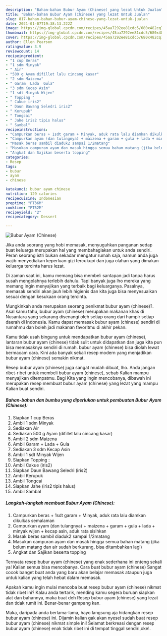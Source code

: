 ```yaml
---
description: "Bahan-bahan Bubur Ayam (Chinese) yang lezat Untuk Jualan"
title: "Bahan-bahan Bubur Ayam (Chinese) yang lezat Untuk Jualan"
slug: 817-bahan-bahan-bubur-ayam-chinese-yang-lezat-untuk-jualan
date: 2021-01-07T19:38:13.222Z
image: https://img-global.cpcdn.com/recipes/45aa7292ee81cdc5/680x482cq70/bubur-ayam-chinese-foto-resep-utama.jpg
thumbnail: https://img-global.cpcdn.com/recipes/45aa7292ee81cdc5/680x482cq70/bubur-ayam-chinese-foto-resep-utama.jpg
cover: https://img-global.cpcdn.com/recipes/45aa7292ee81cdc5/680x482cq70/bubur-ayam-chinese-foto-resep-utama.jpg
author: Ellen Pearson
ratingvalue: 3.9
reviewcount: 14
recipeingredient:
- "1 cup Beras"
- "1 sdm Minyak"
- " Air"
- "500 g Ayam difillet lalu cincang kasar"
- "2 sdm Maizena"
- " Garam  Lada  Gula"
- "3 sdm Kecap Asin"
- "1 sdt Minyak Wijen"
- " Topping "
- " Cakue iris2"
- " Daun Bawang Seledri iris2"
- " Kerupuk"
- " Tongcai"
- " Jahe iris2 tipis halus"
- " Sambal"
recipeinstructions:
- "Campurkan beras + 1sdt garam + Minyak, aduk rata lalu diamkan dikulkas semalaman"
- "Campurkan ayam (dan tulangnya) + maizena + garam + gula + lada + minyak wijen + kecap asin, aduk rata sisihkan"
- "Masak beras sambil diaduk2 sampai 1/2matang"
- "Masukan campuran ayam dan masak hingga semua bahan matang (jika belum matang dan air sudah berkurang, bisa ditambahkan lagi)"
- "Angkat dan Sajikan beserta topping"
categories:
- Resep
tags:
- bubur
- ayam
- chinese

katakunci: bubur ayam chinese 
nutrition: 129 calories
recipecuisine: Indonesian
preptime: "PT36M"
cooktime: "PT52M"
recipeyield: "2"
recipecategory: Dessert

---
```



![Bubur Ayam (Chinese)](https://img-global.cpcdn.com/recipes/45aa7292ee81cdc5/680x482cq70/bubur-ayam-chinese-foto-resep-utama.jpg)

Jika anda seorang yang hobi memasak, menyuguhkan panganan sedap buat keluarga merupakan hal yang membahagiakan untuk anda sendiri. Peran seorang istri bukan sekadar mengatur rumah saja, namun anda juga wajib menyediakan keperluan gizi tercukupi dan juga olahan yang dimakan keluarga tercinta harus lezat.

Di zaman  saat ini, kamu memang bisa membeli santapan jadi tanpa harus susah mengolahnya terlebih dahulu. Tapi banyak juga lho mereka yang memang ingin menyajikan yang terbaik bagi keluarganya. Pasalnya, memasak sendiri akan jauh lebih higienis dan kita juga bisa menyesuaikan sesuai dengan kesukaan orang tercinta. 



Mungkinkah anda merupakan seorang penikmat bubur ayam (chinese)?. Asal kamu tahu, bubur ayam (chinese) merupakan makanan khas di Nusantara yang sekarang disenangi oleh setiap orang dari hampir setiap daerah di Indonesia. Kamu dapat memasak bubur ayam (chinese) sendiri di rumahmu dan boleh jadi makanan favoritmu di akhir pekan.

Kamu tidak usah bingung untuk mendapatkan bubur ayam (chinese), lantaran bubur ayam (chinese) tidak sulit untuk didapatkan dan juga kita pun bisa memasaknya sendiri di rumah. bubur ayam (chinese) bisa diolah lewat bermacam cara. Kini ada banyak sekali resep modern yang menjadikan bubur ayam (chinese) semakin nikmat.

Resep bubur ayam (chinese) juga sangat mudah dibuat, lho. Anda jangan ribet-ribet untuk membeli bubur ayam (chinese), sebab Kalian mampu menyajikan ditempatmu. Bagi Kita yang ingin mencobanya, dibawah ini merupakan resep membuat bubur ayam (chinese) yang lezat yang mampu Kalian buat sendiri.

<!--inarticleads1-->

##### Bahan-bahan dan bumbu yang diperlukan untuk pembuatan Bubur Ayam (Chinese):

1. Siapkan 1 cup Beras
1. Ambil 1 sdm Minyak
1. Sediakan  Air
1. Sediakan 500 g Ayam (difillet lalu cincang kasar)
1. Ambil 2 sdm Maizena
1. Ambil  Garam + Lada + Gula
1. Sediakan 3 sdm Kecap Asin
1. Ambil 1 sdt Minyak Wijen
1. Siapkan  Topping :
1. Ambil  Cakue (iris2)
1. Siapkan  Daun Bawang Seledri (iris2)
1. Ambil  Kerupuk
1. Ambil  Tongcai
1. Siapkan  Jahe (iris2 tipis halus)
1. Ambil  Sambal




<!--inarticleads2-->

##### Langkah-langkah membuat Bubur Ayam (Chinese):

1. Campurkan beras + 1sdt garam + Minyak, aduk rata lalu diamkan dikulkas semalaman
1. Campurkan ayam (dan tulangnya) + maizena + garam + gula + lada + minyak wijen + kecap asin, aduk rata sisihkan
1. Masak beras sambil diaduk2 sampai 1/2matang
1. Masukan campuran ayam dan masak hingga semua bahan matang (jika belum matang dan air sudah berkurang, bisa ditambahkan lagi)
1. Angkat dan Sajikan beserta topping




Ternyata resep bubur ayam (chinese) yang enak sederhana ini enteng sekali ya! Kalian semua bisa mencobanya. Cara buat bubur ayam (chinese) Sangat cocok banget buat anda yang baru akan belajar memasak ataupun juga untuk kalian yang telah hebat dalam memasak.

Apakah kamu ingin mulai mencoba buat resep bubur ayam (chinese) nikmat tidak ribet ini? Kalau anda tertarik, mending kamu segera buruan siapkan alat dan bahannya, maka buat deh Resep bubur ayam (chinese) yang lezat dan tidak rumit ini. Benar-benar gampang kan. 

Maka, daripada anda berlama-lama, hayo langsung aja hidangkan resep bubur ayam (chinese) ini. Dijamin kalian gak akan nyesel sudah buat resep bubur ayam (chinese) nikmat simple ini! Selamat berkreasi dengan resep bubur ayam (chinese) enak tidak ribet ini di tempat tinggal sendiri,oke!.

